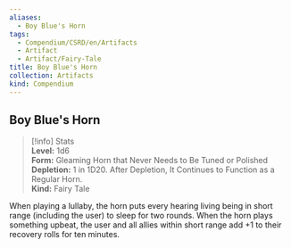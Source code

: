 ```yaml
---
aliases:
  - Boy Blue's Horn
tags:
  - Compendium/CSRD/en/Artifacts
  - Artifact
  - Artifact/Fairy-Tale
title: Boy Blue's Horn
collection: Artifacts
kind: Compendium
---
```

## Boy Blue's Horn  
>[!info] Stats  
> **Level:** 1d6  
> **Form:** Gleaming Horn that Never Needs to Be Tuned or Polished  
> **Depletion:** 1 in 1D20. After Depletion, It Continues to Function as a Regular Horn.  
> **Kind:** Fairy Tale
  
When playing a lullaby, the horn puts every hearing living being in short range (including the user) to sleep for two rounds. When the horn plays something upbeat, the user and all allies within short range add +1 to their recovery rolls for ten minutes.